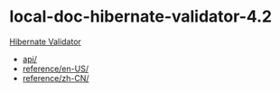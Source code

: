 # local-doc-hibernate-validator-4.2

[Hibernate Validator](https://docs.jboss.org/hibernate/validator/4.2/reference/zh-CN/html_single/)

- [api/](api/)
- [reference/en-US/](reference/en-US/)
- [reference/zh-CN/](reference/zh-CN/)

